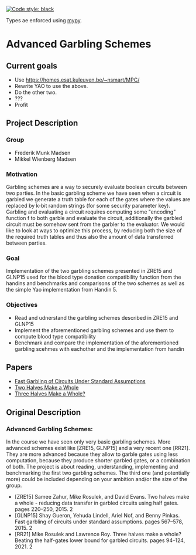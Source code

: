 [![Code style: black](https://img.shields.io/badge/code%20style-black-000000.svg)](https://github.com/psf/black)

Types ae enforced using [mypy](https://github.com/python/mypy).

# Advanced Garbling Schemes

## Current goals
- Use https://homes.esat.kuleuven.be/~nsmart/MPC/
- Rewrite YAO to use the above.
- Do the other two.
- ???
- Profit

## Project Description
### Group
- Frederik Munk Madsen
- Mikkel Wienberg Madsen

### Motivation
Garbling schemes are a way to securely evaluate boolean circuits between two parties. In the basic garbling scheme we have seen when a circuit is garbled we generate a truth table for each of the gates where the values are replaced by k-bit random strings (for some security parameter key). Garbling and evaluating a circuit requires computing some "encoding" function f to both garble and evaluate the circuit, additionally the garbled circuit must be somehow sent from the garbler to the evaluator. We would like to look at ways to optimize this process, by reducing both the size of the required truth tables and thus also the amount of data transferred between parties.

### Goal
Implementation of the two garbling schemes presented in ZRE15 and GLNP15 used for the blood type donation compatibility function from the handins and benchmarks and comparisons of the two schemes as well as the simple Yao implementation from Handin 5.

### Objectives
- Read and udnerstand the garbling schemes described in ZRE15 and GLNP15
- Implement the aforementioned garbling schemes and use them to compute blood type compatibility
- Benchmark and compare the implementation of the aforementioned garbling scehmes with eachother and the implementation from handin


## Papers
- [Fast Garbling of Circuits Under Standard Assumptions](https://eprint.iacr.org/2015/751.pdf)
- [Two Halves Make a Whole](https://eprint.iacr.org/2014/756.pdf)
- [Three Halves Make a Whole?](https://eprint.iacr.org/2021/749.pdf)



## Original Description
### Advanced Garbling Schemes:
In the course we have seen only very basic garbling schemes. More advanced schemes exist like [ZRE15, GLNP15] and a very recent one [RR21]. They are more advanced
because they allow to garble gates using less computation, because they produce shorter garbled gates,
or a combination of both. The project is about reading, understanding, implementing and benchmarking the first two garbling schemes. The third one (and potentially more) could be included depending
on your ambition and/or the size of the group.

- [ZRE15] Samee Zahur, Mike Rosulek, and David Evans. Two halves make a whole - reducing data transfer
          in garbled circuits using half gates. pages 220–250, 2015. 2
- [GLNP15] Shay Gueron, Yehuda Lindell, Ariel Nof, and Benny Pinkas. Fast garbling of circuits under
           standard assumptions. pages 567–578, 2015. 2
- [RR21] Mike Rosulek and Lawrence Roy. Three halves make a whole? Beating the half-gates lower
         bound for garbled circuits. pages 94–124, 2021. 2
